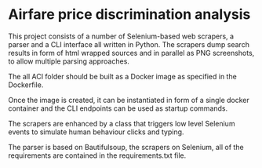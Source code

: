 # Airfare price discrimination analysis

This project consists of a number of Selenium-based web scrapers, a parser and a CLI interface all written in Python.
The scrapers dump search results in form of html wrapped sources and in parallel as PNG screenshots, to allow multiple parsing approaches.

The all ACI folder should be built as a Docker image as specified in the Dockerfile.

Once the image is created, it can be instantiated in form of a single docker container and the CLI endpoints can be used as startup commands.

The scrapers are enhanced by a class that triggers low level Selenium events to simulate human behaviour clicks and typing.

The parser is based on Bautifulsoup, the scrapers on Selenium, all of the requirements are contained in the requirements.txt file.

